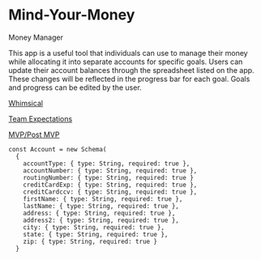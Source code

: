 # Mind-Your-Money
Money Manager

This app is a useful tool that individuals can use to manage their money while allocating it into separate accounts for specific goals. Users can update their account balances through the spreadsheet listed on the app. These changes will be reflected in the progress bar for each goal. Goals and progress can be edited by the user.

[Whimsical](https://whimsical.com/EfWJXDzNqKQUZT5fpmndQf)

[Team Expectations](https://docs.google.com/document/d/15K2Ta1yJ2Ss2rmHXvIteGgVH6Zy2_ZEg30KnQLhuETo/edit?usp=sharing)

[MVP/Post MVP](https://github.com/ctaar16/Mind-Your-Money/projects/1)


```
const Account = new Schema(
  {
    accountType: { type: String, required: true },
    accountNumber: { type: String, required: true },
    routingNumber: { type: String, required: true }
    creditCardExp: { type: String, required: true },
    creditCardccv: { type: String, required: true },
    firstName: { type: String, required: true },
    lastName: { type: String, required: true },
    address: { type: String, required: true },
    address2: { type: String, required: true },
    city: { type: String, required: true },
    state: { type: String, required: true },
    zip: { type: String, required: true }
  }
  ```